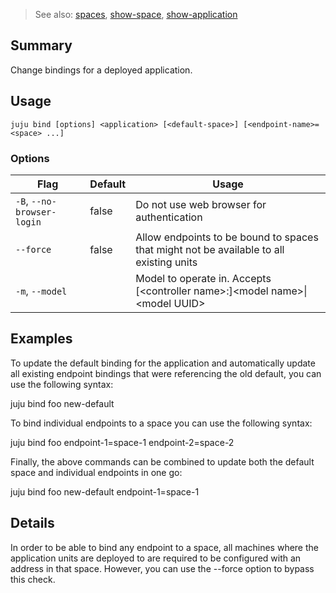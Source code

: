 > See also: [spaces](#spaces), [show-space](#show-space), [show-application](#show-application)

## Summary
Change bindings for a deployed application.

## Usage
```juju bind [options] <application> [<default-space>] [<endpoint-name>=<space> ...]```

### Options
| Flag | Default | Usage |
| --- | --- | --- |
| `-B`, `--no-browser-login` | false | Do not use web browser for authentication |
| `--force` | false | Allow endpoints to be bound to spaces that might not be available to all existing units |
| `-m`, `--model` |  | Model to operate in. Accepts [&lt;controller name&gt;:]&lt;model name&gt;&#x7c;&lt;model UUID&gt; |

## Examples

To update the default binding for the application and automatically update all
existing endpoint bindings that were referencing the old default, you can use 
the following syntax:

  juju bind foo new-default

To bind individual endpoints to a space you can use the following syntax:

  juju bind foo endpoint-1=space-1 endpoint-2=space-2

Finally, the above commands can be combined to update both the default space
and individual endpoints in one go:

  juju bind foo new-default endpoint-1=space-1



## Details

In order to be able to bind any endpoint to a space, all machines where the
application units are deployed to are required to be configured with an address
in that space. However, you can use the --force option to bypass this check.



